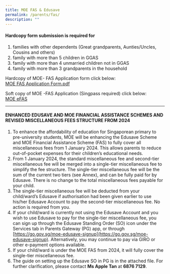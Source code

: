 ```yaml
---
title: MOE FAS & Edusave
permalink: /parents/fas/
description: ""
---
```

#### Hardcopy form submission is required for
1. families with other dependents (Great grandparents, Aunties/Uncles, Cousins and others)
2. family with more than 5 children in GGAS
3. family with more than 4 unmarried children not in GGAS
4. family with more than 3 grandparents in the household

Hardcopy of MOE- FAS Application form click below: <br>
[MOE FAS Application Form.pdf](/files/Parents/MOE_FAS_Application%20Form_REVISED_14%20Oct%202022.pdf)


Soft copy of MOE -FAS Application (Singpass required) click below: <br>
[MOE eFAS](https://go.gov.sg/moe-efas)

______________________________________

#### ENHANCED EDUSAVE AND MOE FINANCIAL ASSISTANCE SCHEMES AND REVISED MISCELLANEOUS FEES STRUCTURE FROM 2024

1. To enhance the affordability of education for Singaporean primary to pre-university students, MOE will be enhancing the Edusave Scheme and MOE Financial Assistance Scheme (FAS) to fully cover all miscellaneous fees from 1 January 2024. This allows parents to reduce out-of-pocket expenses for their children’s educational needs. 
2. From 1 January 2024, the standard miscellaneous fee and second-tier miscellaneous fee will be merged into a single-tier miscellaneous fee to simplify the fee structure. The single-tier miscellaneous fee will be the sum of the current two tiers (see Annex), and can be fully paid for by Edusave. There is no change to the total miscellaneous fees payable for your child. 
3. The single-tier miscellaneous fee will be deducted from your child/ward’s Edusave if authorisation had been given earlier to use his/her Edusave Account to pay the second-tier miscellaneous fee. No action is required from you. 
4. If your child/ward is currently not using the Edusave Account and you wish to use Edusave to pay for the single-tier miscellaneous fee, you can sign up through the Edusave Standing Order (SO) icon under the Services tab in Parents Gateway (PG) app, or through [https://go.gov.sg/moe-edusave-signup](https://go.gov.sg/moe-edusave-signup).  Alternatively, you may continue to pay via GIRO or other e-payment options available. 
5. If your child/ward is under the MOE FAS from 2024, it will fully cover the single-tier miscellaneous fee.  
6. The guide on setting up the Edusave SO in PG is in the attached file. For further clarification, please contact **Ms Apple Tan** at **6876 7129**.